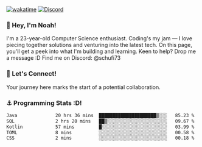 [![wakatime](https://wakatime.com/badge/user/018b5c7c-fde2-4105-aa96-f5c758abb0a2.svg)](https://wakatime.com/@018b5c7c-fde2-4105-aa96-f5c758abb0a2)
[![Discord](https://img.shields.io/badge/Discord-5865F2?style=flat&logo=discord&logoColor=white)](https://discord.gg/eAW8AGXaGu)



### 👋 Hey, I'm Noah!
I'm a 23-year-old Computer Science enthusiast. Coding's my jam — I love piecing together solutions and venturing into the latest tech. On this page, you'll get a peek into what I'm building and learning. Keen to help? Drop me a message :D 
Find me on Discord: @schufi73

### 🤝 Let's Connect!
Your journey here marks the start of a potential collaboration.

### ⚓ Programming Stats :D!
<!--START_SECTION:waka-->

```txt
Java              20 hrs 36 mins  █████████████████████▒░░░   85.23 %
SQL               2 hrs 20 mins   ██▒░░░░░░░░░░░░░░░░░░░░░░   09.67 %
Kotlin            57 mins         █░░░░░░░░░░░░░░░░░░░░░░░░   03.99 %
TOML              8 mins          ░░░░░░░░░░░░░░░░░░░░░░░░░   00.58 %
CSS               2 mins          ░░░░░░░░░░░░░░░░░░░░░░░░░   00.18 %
```

<!--END_SECTION:waka-->
